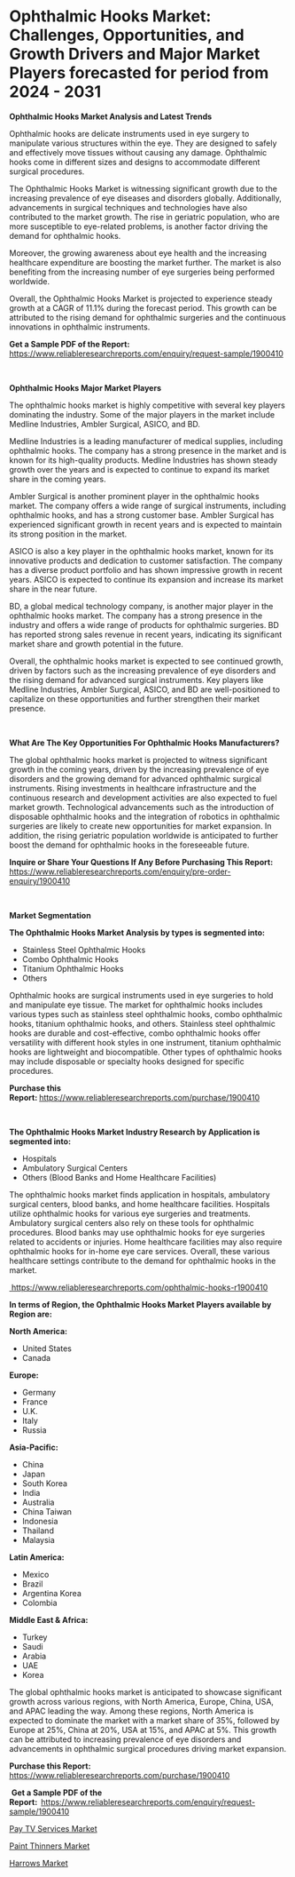<p><h1>Ophthalmic Hooks Market: Challenges, Opportunities, and Growth Drivers and Major Market Players forecasted for period from 2024 - 2031</h1></p><p><strong>Ophthalmic Hooks Market Analysis and Latest Trends</strong></p>
<p><p>Ophthalmic hooks are delicate instruments used in eye surgery to manipulate various structures within the eye. They are designed to safely and effectively move tissues without causing any damage. Ophthalmic hooks come in different sizes and designs to accommodate different surgical procedures.</p><p>The Ophthalmic Hooks Market is witnessing significant growth due to the increasing prevalence of eye diseases and disorders globally. Additionally, advancements in surgical techniques and technologies have also contributed to the market growth. The rise in geriatric population, who are more susceptible to eye-related problems, is another factor driving the demand for ophthalmic hooks.</p><p>Moreover, the growing awareness about eye health and the increasing healthcare expenditure are boosting the market further. The market is also benefiting from the increasing number of eye surgeries being performed worldwide.</p><p>Overall, the Ophthalmic Hooks Market is projected to experience steady growth at a CAGR of 11.1% during the forecast period. This growth can be attributed to the rising demand for ophthalmic surgeries and the continuous innovations in ophthalmic instruments.</p></p>
<p><strong>Get a Sample PDF of the Report:&nbsp;</strong> <a href="https://www.reliableresearchreports.com/enquiry/request-sample/1900410">https://www.reliableresearchreports.com/enquiry/request-sample/1900410</a></p>
<p>&nbsp;</p>
<p><strong>Ophthalmic Hooks Major Market Players</strong></p>
<p><p>The ophthalmic hooks market is highly competitive with several key players dominating the industry. Some of the major players in the market include Medline Industries, Ambler Surgical, ASICO, and BD.</p><p>Medline Industries is a leading manufacturer of medical supplies, including ophthalmic hooks. The company has a strong presence in the market and is known for its high-quality products. Medline Industries has shown steady growth over the years and is expected to continue to expand its market share in the coming years.</p><p>Ambler Surgical is another prominent player in the ophthalmic hooks market. The company offers a wide range of surgical instruments, including ophthalmic hooks, and has a strong customer base. Ambler Surgical has experienced significant growth in recent years and is expected to maintain its strong position in the market.</p><p>ASICO is also a key player in the ophthalmic hooks market, known for its innovative products and dedication to customer satisfaction. The company has a diverse product portfolio and has shown impressive growth in recent years. ASICO is expected to continue its expansion and increase its market share in the near future.</p><p>BD, a global medical technology company, is another major player in the ophthalmic hooks market. The company has a strong presence in the industry and offers a wide range of products for ophthalmic surgeries. BD has reported strong sales revenue in recent years, indicating its significant market share and growth potential in the future.</p><p>Overall, the ophthalmic hooks market is expected to see continued growth, driven by factors such as the increasing prevalence of eye disorders and the rising demand for advanced surgical instruments. Key players like Medline Industries, Ambler Surgical, ASICO, and BD are well-positioned to capitalize on these opportunities and further strengthen their market presence.</p></p>
<p>&nbsp;</p>
<p><strong>What Are The Key Opportunities For Ophthalmic Hooks Manufacturers?</strong></p>
<p><p>The global ophthalmic hooks market is projected to witness significant growth in the coming years, driven by the increasing prevalence of eye disorders and the growing demand for advanced ophthalmic surgical instruments. Rising investments in healthcare infrastructure and the continuous research and development activities are also expected to fuel market growth. Technological advancements such as the introduction of disposable ophthalmic hooks and the integration of robotics in ophthalmic surgeries are likely to create new opportunities for market expansion. In addition, the rising geriatric population worldwide is anticipated to further boost the demand for ophthalmic hooks in the foreseeable future.</p></p>
<p><strong>Inquire or Share Your Questions If Any Before Purchasing This Report:</strong> <a href="https://www.reliableresearchreports.com/enquiry/pre-order-enquiry/1900410">https://www.reliableresearchreports.com/enquiry/pre-order-enquiry/1900410</a></p>
<p>&nbsp;</p>
<p><strong>Market Segmentation</strong></p>
<p><strong>The Ophthalmic Hooks Market Analysis by types is segmented into:</strong></p>
<p><ul><li>Stainless Steel Ophthalmic Hooks</li><li>Combo Ophthalmic Hooks</li><li>Titanium Ophthalmic Hooks</li><li>Others</li></ul></p>
<p><p>Ophthalmic hooks are surgical instruments used in eye surgeries to hold and manipulate eye tissue. The market for ophthalmic hooks includes various types such as stainless steel ophthalmic hooks, combo ophthalmic hooks, titanium ophthalmic hooks, and others. Stainless steel ophthalmic hooks are durable and cost-effective, combo ophthalmic hooks offer versatility with different hook styles in one instrument, titanium ophthalmic hooks are lightweight and biocompatible. Other types of ophthalmic hooks may include disposable or specialty hooks designed for specific procedures.</p></p>
<p><strong>Purchase this Report:&nbsp;</strong><a href="https://www.reliableresearchreports.com/purchase/1900410">https://www.reliableresearchreports.com/purchase/1900410</a></p>
<p>&nbsp;</p>
<p><strong>The Ophthalmic Hooks Market Industry Research by Application is segmented into:</strong></p>
<p><ul><li>Hospitals</li><li>Ambulatory Surgical Centers</li><li>Others (Blood Banks and Home Healthcare Facilities)</li></ul></p>
<p><p>The ophthalmic hooks market finds application in hospitals, ambulatory surgical centers, blood banks, and home healthcare facilities. Hospitals utilize ophthalmic hooks for various eye surgeries and treatments. Ambulatory surgical centers also rely on these tools for ophthalmic procedures. Blood banks may use ophthalmic hooks for eye surgeries related to accidents or injuries. Home healthcare facilities may also require ophthalmic hooks for in-home eye care services. Overall, these various healthcare settings contribute to the demand for ophthalmic hooks in the market.</p></p>
<p><a href="https://www.reliableresearchreports.com/ophthalmic-hooks-r1900410">&nbsp;https://www.reliableresearchreports.com/ophthalmic-hooks-r1900410</a></p>
<p><strong>In terms of Region, the Ophthalmic Hooks Market Players available by Region are:</strong></p>
<p>
    <p> <strong> North America: </strong>
        <ul>
            <li>United States</li>
            <li>Canada</li>
        </ul>
        </p> 
    <p> <strong> Europe: </strong>
        <ul>
            <li>Germany</li>
            <li>France</li>
            <li>U.K.</li>
            <li>Italy</li>
            <li>Russia</li>
        </ul>
        </p> 
    <p> <strong> Asia-Pacific: </strong>
        <ul>
            <li>China</li>
            <li>Japan</li>
            <li>South Korea</li>
            <li>India</li>
            <li>Australia</li>
            <li>China Taiwan</li>
            <li>Indonesia</li>
            <li>Thailand</li>
            <li>Malaysia</li>
        </ul>
        </p> 
    <p> <strong> Latin America: </strong>
        <ul>
            <li>Mexico</li>
            <li>Brazil</li>
            <li>Argentina Korea</li>
            <li>Colombia</li>
        </ul>
        </p> 
    <p> <strong> Middle East & Africa: </strong>
        <ul>
            <li>Turkey</li>
            <li>Saudi</li>
            <li>Arabia</li>
            <li>UAE</li>
            <li>Korea</li>
        </ul>
    </p>
    </p>
<p><p>The global ophthalmic hooks market is anticipated to showcase significant growth across various regions, with North America, Europe, China, USA, and APAC leading the way. Among these regions, North America is expected to dominate the market with a market share of 35%, followed by Europe at 25%, China at 20%, USA at 15%, and APAC at 5%. This growth can be attributed to increasing prevalence of eye disorders and advancements in ophthalmic surgical procedures driving market expansion.</p></p>
<p><strong>Purchase this Report: </strong><a href="https://www.reliableresearchreports.com/purchase/1900410">https://www.reliableresearchreports.com/purchase/1900410</a></p>
<p>&nbsp;<strong>Get a Sample PDF of the Report:&nbsp;&nbsp;</strong><a href="https://www.reliableresearchreports.com/enquiry/request-sample/1900410">https://www.reliableresearchreports.com/enquiry/request-sample/1900410</a></p>
<p><strong></strong></p>
<p><p><a href="https://www.linkedin.com/pulse/pay-tv-services-market-size-trends-complete-industry-kzmjf?trackingId=EuXluSIutFRrFnWL1Kjj5g%3D%3D">Pay TV Services Market</a></p><p><a href="https://www.linkedin.com/pulse/paint-thinners-market-share-evolution-growth-trends-2024--mkibf?trackingId=AXAZ8LMD3c39%2BVGNWUXDLQ%3D%3D">Paint Thinners Market</a></p><p><a href="https://www.linkedin.com/pulse/harrows-market-size-outlook-forecast-2024-2031-visigraphs-qdgze?trackingId=%2BQe%2FtOjXPIK3aA8uU1rHLA%3D%3D">Harrows Market</a></p></p>